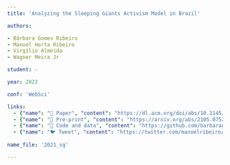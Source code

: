 ```yaml
---
title: 'Analyzing the Sleeping Giants Activism Model in Brazil'

authors:

- Bárbara Gomes Ribeiro
- Manoel Horta Ribeiro
- Virgílio Almeida
- Wagner Meira Jr

student: ☆

year: 2022

conf: 'WebSci'

links:
  - {"name": "📜 Paper", "content": "https://dl.acm.org/doi/abs/10.1145/3501247.3531563"}
  - {"name": "📄 Pre-print", "content": "https://arxiv.org/abs/2105.07523"}
  - {"name": "🔗️ Code and data", "content": "https://github.com/barbaragribeiro/sleeping-giants"}
  - {"name": "🐦 Tweet", "content": "https://twitter.com/manoelribeiro/status/1394626004719706112"}
 
name_file: '2021_sg'

---
```


